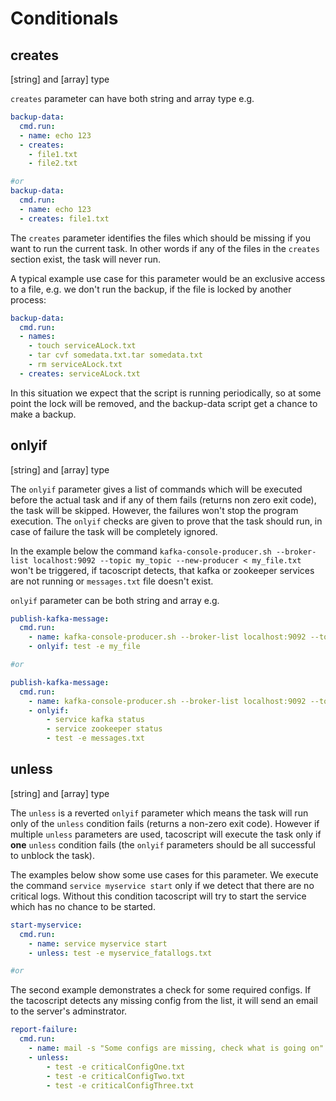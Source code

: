 # Conditionals

## creates
[string] and [array] type

`creates` parameter can have both string and array type e.g.

```yaml
backup-data:
  cmd.run:
  - name: echo 123
  - creates:
    - file1.txt
    - file2.txt

#or
backup-data:
  cmd.run:
  - name: echo 123
  - creates: file1.txt
```
The `creates` parameter identifies the files which should be missing if you want to run the current task. In other words if any of the files in the `creates` section exist, the task will never run.

A typical example use case for this parameter would be an exclusive access to a file, e.g. we don't run the backup, if the file is locked by another process:

```yaml
backup-data:
  cmd.run:
  - names:
    - touch serviceALock.txt
    - tar cvf somedata.txt.tar somedata.txt
    - rm serviceALock.txt
  - creates: serviceALock.txt
```

In this situation we expect that the script is running periodically, so at some point the lock will be removed, and the backup-data script get a chance to make a backup.

## onlyif
[string] and [array] type

The `onlyif` parameter gives a list of commands which will be executed before the actual task and if any of them fails (returns non zero exit code), the task will be skipped. However, the failures won't stop the program execution. The `onlyif` checks are given to prove that the task should run, in case of failure the task will be completely ignored.

In the example below the command `kafka-console-producer.sh --broker-list localhost:9092 --topic my_topic --new-producer < my_file.txt` won't be triggered, if tacoscript detects, that kafka or zookeeper services are not running or `messages.txt` file doesn't exist.

`onlyif` parameter can be both string and array e.g.

```yaml
publish-kafka-message:
  cmd.run:
    - name: kafka-console-producer.sh --broker-list localhost:9092 --topic my_topic --new-producer < my_file.txt
    - onlyif: test -e my_file

#or

publish-kafka-message:
  cmd.run:
    - name: kafka-console-producer.sh --broker-list localhost:9092 --topic my_topic --new-producer < messages.txt
    - onlyif:
        - service kafka status
        - service zookeeper status
        - test -e messages.txt
```

## unless
[string] and [array] type

The `unless` is a reverted `onlyif` parameter which means the task will run only of the `unless` condition fails (returns a non-zero exit code). However if multiple `unless` parameters are used, tacoscript will execute the task only if **one** `unless` condition fails (the `onlyif` parameters should be all successful to unblock the task).

The examples below show some use cases for this parameter.
We execute the command `service myservice start` only if we detect that there are no critical logs. Without this condition tacoscript will try to start the service which has no chance to be started.

```yaml
start-myservice:
  cmd.run:
    - name: service myservice start
    - unless: test -e myservice_fatallogs.txt

#or
```

The second example demonstrates a check for some required configs. If the tacoscript detects any missing config from the list, it will send an email to the server's adminstrator.

```yaml
report-failure:
  cmd.run:
    - name: mail -s "Some configs are missing, check what is going on" admin@admin.com
    - unless:
        - test -e criticalConfigOne.txt
        - test -e criticalConfigTwo.txt
        - test -e criticalConfigThree.txt
```
